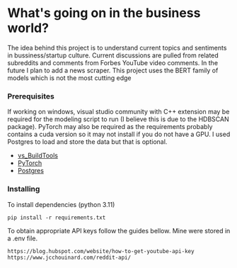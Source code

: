 # What's going on in the business world?

The idea behind this project is to understand current topics and sentiments in bussiness/startup culture. 
Current discussions are pulled from related subreddits and comments from Forbes YouTube video comments.
In the future I plan to add a news scraper. This project uses the BERT family of models which is not the most cutting edge 

### Prerequisites

If working on windows, visual studio community with C++ extension may be required for the modeling script to run (I believe this is due to the HDBSCAN package).
PyTorch may also be required as the requirements probably contains a cuda version so it may not install if you do not have a GPU.
I used Postgres to load and store the data but that is optional.

- [vs_BuildTools](https://visualstudio.microsoft.com/downloads/?q=build+tools)
- [PyTorch](https://pytorch.org/get-started/locally/)
- [Postgres](https://www.postgresql.org/download/)

### Installing

To install dependencies (python 3.11)

    pip install -r requirements.txt

To obtain appropriate API keys follow the guides bellow. Mine were stored in a .env file.

    https://blog.hubspot.com/website/how-to-get-youtube-api-key
    https://www.jcchouinard.com/reddit-api/



